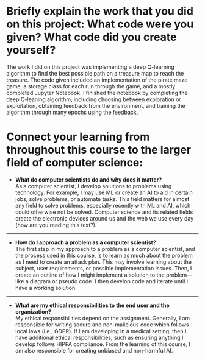 # Briefly explain the work that you did on this project: What code were you given? What code did you create yourself?
The work I did on this project was implementing a deep Q-learning algorithm to find the best possible path on a treasure map to reach the treasure. The code given included an implementation of the pirate maze game, a storage class for each run through the game, and a mostly completed Jupyter Notebook. I finished the notebook by completing the deep Q-leaning algorithm, including choosing between exploration or exploitation, obtaining feedback from the environment, and training the algorithm through many epochs using the feedback.
# Connect your learning from throughout this course to the larger field of computer science:
- <strong>What do computer scientists do and why does it matter?</strong></br>
As a computer scientist, I develop solutions to problems using technology. For example, I may use ML or create an AI to aid in certain jobs, solve problems, or automate tasks. This field matters for almost any field to solve problems, especially recently with ML and AI, which could otherwise not be solved. Computer science and its related fields create the electronic devices around us and the web we use every day (how are you reading this text?).
---
- <strong>How do I approach a problem as a computer scientist?</strong></br>
The first step in my approach to a problem as a computer scientist, and the process used in this course, is to learn as much about the problem as I need to create an attack plan. This may involve learning about the subject, user requirements, or possible implementation issues. Then, I create an outline of how I might implement a solution to the problem—like a diagram or pseudo code. I then develop code and iterate until I have a working solution.
---
- <strong>What are my ethical responsibilities to the end user and the organization?</strong></br>
My ethical responsibilities depend on the assignment. Generally, I am responsible for writing secure and non-malicious code which follows local laws (i.e., GDPR). If I am developing in a medical setting, then I have additional ethical responsibilities, such as ensuring anything I develop follows HIPPA compliance. From the learning of this course, I am also responsible for creating unbiased and non-harmful AI.
